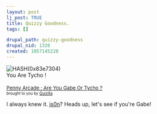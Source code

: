 ```yaml
--- 
layout: post
lj_post: TRUE
title: Quizzy Goodness.
tags: []

drupal_path: quizzy-goodness
drupal_nid: 1326
created: 1057145220
---
```

<img src="http://images.quizilla.com/I/idinealglowdragon/1050609611_arynstycho.jpg" border="0" alt="HASH(0x83e7304)"><br>You Are Tycho !
<br><br><a href="http://quizilla.com/users/idinealglowdragon/quizzes/Penny%20Arcade%20%3A%20Are%20You%20Gabe%20Or%20Tycho%20%3F/"> <font size="-1">Penny Arcade : Are You Gabe Or Tycho ?</font></a><BR> <font size="-3">brought to you by <a href="http://quizilla.com">Quizilla</a></font>

I always knew it. <a href="http://js0n.livejournal.com">js0n</a>? Heads up, let's see if you're Gabe!
